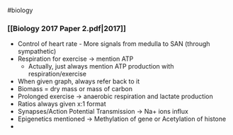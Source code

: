 #biology 
### **[[Biology 2017 Paper 2.pdf|2017]]**
- Control of heart rate - More signals from medulla to SAN (through sympathetic)
- Respiration for exercise -> mention ATP
	- Actually, just always mention ATP production with respiration/exercise
- When given graph, always refer back to it
- Biomass = dry mass or mass of carbon
- Prolonged exercise → anaerobic respiration and lactate production
- Ratios always given x:1 format
- Synapses/Action Potential Transmission → Na+ ions influx
- Epigenetics mentioned → Methylation of gene or Acetylation of histone
- 